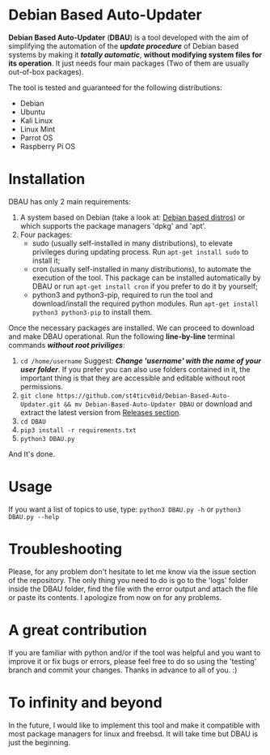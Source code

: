 # Debian Based Auto-Updater
**Debian Based Auto-Updater** (**DBAU**) is a tool developed with the aim of simplifying the automation of the ***update procedure*** of Debian based systems by making it ***totally automatic***, **without modifying system files for its operation**. It just needs four main packages (Two of them are usually out-of-box packages).

The tool is tested and guaranteed for the following distributions:
- Debian
- Ubuntu
- Kali Linux
- Linux Mint
- Parrot OS
- Raspberry Pi OS

# Installation
DBAU has only 2 main requirements:
1. A system based on Debian (take a look at: [Debian based distros](https://en.wikipedia.org/wiki/Category:Debian-based_distributions)) or which supports the package managers 'dpkg' and 'apt'.
2. Four packages:
   - sudo (usually self-installed in many distributions), to elevate privileges during updating process. Run `apt-get install sudo` to install it;
   - cron (usually self-installed in many distributions), to automate the execution of the tool. This package can be installed automatically by DBAU or run `apt-get install cron` if you prefer to do it by yourself;
   - python3 and python3-pip, required to run the tool and download/install the required python modules. Run `apt-get install python3 python3-pip` to install them.

Once the necessary packages are installed. We can proceed to download and make DBAU operational. Run the following **line-by-line** terminal commands ***without root priviliges***:
1. `cd /home/username` Suggest: ***Change 'username' with the name of your user folder***. If you prefer you can also use folders contained in it, the important thing is that they are accessible and editable without root permissions.
2. `git clone https://github.com/st4ticv0id/Debian-Based-Auto-Updater.git && mv Debian-Based-Auto-Updater DBAU` or download and extract the latest version from [Releases section](https://github.com/st4ticv0id/Debian-Based-Auto-Updater/releases).
3. `cd DBAU`
4. `pip3 install -r requirements.txt`
5. `python3 DBAU.py`

And It's done.

# Usage
If you want a list of topics to use, type: `python3 DBAU.py -h` or `python3 DBAU.py --help`

# Troubleshooting
Please, for any problem don't hesitate to let me know via the issue section of the repository. The only thing you need to do is go to the 'logs' folder inside the DBAU folder, find the file with the error output and attach the file or paste its contents. I apologize from now on for any problems.

# A great contribution
If you are familiar with python and/or if the tool was helpful and you want to improve it or fix bugs or errors, please feel free to do so using the 'testing' branch and commit your changes. Thanks in advance to all of you. :)

# To infinity and beyond
In the future, I would like to implement this tool and make it compatible with most package managers for linux and freebsd. It will take time but DBAU is just the beginning.
